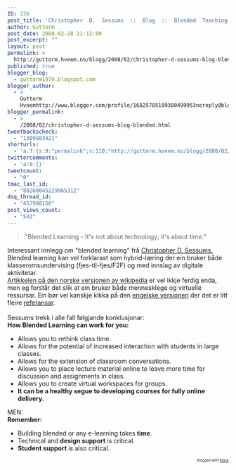 ```yaml
---
ID: 236
post_title: 'Christopher  D.  Sessums  ::  Blog  ::  Blended  Teaching  and  Learning  Workshop  Notes'
author: Guttorm
post_date: 2008-02-28 21:12:00
post_excerpt: ""
layout: post
permalink: >
  http://guttorm.hveem.no/blogg/2008/02/christopher-d-sessums-blog-blended-teaching-and-learning-workshop-notes/
published: true
blogger_blog:
  - guttorm1979.blogspot.com
blogger_author:
  - >
    Guttorm
    Hveemhttp://www.blogger.com/profile/16825705109380499953noreply@blogger.com
blogger_permalink:
  - >
    /2008/02/christopher-d-sessums-blog-blended.html
tweetbackscheck:
  - "1309983421"
shorturls:
  - 'a:7:{s:9:"permalink";s:110:"http://guttorm.hveem.no/blogg/2008/02/christopher-d-sessums-blog-blended-teaching-and-learning-workshop-notes/";s:7:"tinyurl";s:25:"http://tinyurl.com/dzlhla";s:4:"isgd";s:17:"http://is.gd/hKnp";s:5:"bitly";s:18:"http://bit.ly/1yRy";s:5:"snipr";s:22:"http://snipr.com/ayznk";s:5:"snurl";s:22:"http://snurl.com/ayznk";s:7:"snipurl";s:24:"http://snipurl.com/ayznk";}'
twittercomments:
  - 'a:0:{}'
tweetcount:
  - "0"
tmac_last_id:
  - "88260845229965312"
dsq_thread_id:
  - "457988150"
post_views_count:
  - "543"
---
```

<blockquote cite="http://eduspaces.net/csessums/weblog/285310.html">"Blended Learning - It's not about technology; it's about time."</blockquote><cite cite="http://eduspaces.net/csessums/weblog/285310.html"></cite>Interessant innlegg om "blended learning" frå <cite cite="http://eduspaces.net/csessums/weblog/285310.html"></cite><a href="http://eduspaces.net/csessums/weblog/285310.html">Christopher D. Sessums.</a><br />Blended learning kan vel forklarast som hybrid-læring der ein bruker både klasseromsundervising (fjes-til-fjes/F2F) og med innslag av digitale aktivitetar.<br /><a href="http://no.wikipedia.org/wiki/Blended_learning">Artikkelen på den norske versjonen av wikipedia</a> er vel ikkje ferdig enda, men eg forstår det slik at ein bruker både mennesklege og virtuelle ressursar. Ein bør vel kanskje kikka på den <a href="http://en.wikipedia.org/wiki/Blended_learning">engelske versjonen</a> der det er litt fleire <a href="http://en.wikipedia.org/wiki/Blended_learning#References_and_External_links">referansar</a>.<br /><br />Sessums trekk i alle fall følgjande konklusjonar:<br /><span style="font-weight: bold;">How Blended Learning can work for you:</span><br /><ul><li>Allows you to rethink class time.<br /></li><li>Allows for the potential of increased interaction with students in large classes.<br /></li><li>Allows for the extension of classroom conversations.<br /></li><li>Allows you to place lecture material online to leave more time for discussion and assignments in class.<br /></li><li>Allows you to create virtual workspaces for groups.<br /></li><li><span style="font-weight: bold;">It can be a healthy segue to developing courses for fully online delivery.</span><br /></li></ul>MEN:<br /><span style="font-weight: bold;">Remember:</span><br /> <ul><li>Building blended or any e-learning takes <span style="font-weight: bold;">time</span>.<br /></li><li>Technical and <span style="font-weight: bold;">design support</span> is critical.<br /></li><li><span style="font-weight: bold;">Student support</span> is also critical.</li></ul><p style="text-align: right; font-size: 8px">Blogged with <a href="http://www.flock.com/blogged-with-flock" title="Flock" target="_new">Flock</a></p>